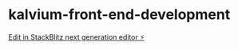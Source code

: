 # kalvium-front-end-development

[Edit in StackBlitz next generation editor ⚡️](https://stackblitz.com/~/github.com/Alphamikey23/kalvium-front-end-development)